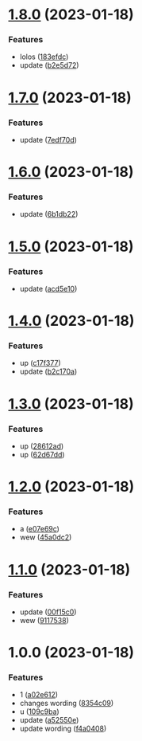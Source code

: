 # [1.8.0](https://github.com/agungvr/anak/compare/tampan-lib-v1.7.0...tampan-lib-v1.8.0) (2023-01-18)


### Features

* lolos ([183efdc](https://github.com/agungvr/anak/commit/183efdc320aefb531d069fe1b8d9d2ac5a9abe86))
* update ([b2e5d72](https://github.com/agungvr/anak/commit/b2e5d720b845493c783ffe67c396578f75c8b047))

# [1.7.0](https://github.com/agungvr/anak/compare/tampan-lib-v1.6.0...tampan-lib-v1.7.0) (2023-01-18)

### Features

- update ([7edf70d](https://github.com/agungvr/anak/commit/7edf70d21ee42c4179b8c219443dea724acac4bb))

# [1.6.0](https://github.com/agungvr/anak/compare/tampan-lib-v1.5.0...tampan-lib-v1.6.0) (2023-01-18)

### Features

- update ([6b1db22](https://github.com/agungvr/anak/commit/6b1db22b92e080a359dd37d3f6e4697cb3580dc9))

# [1.5.0](https://github.com/agungvr/anak/compare/tampan-lib-v1.4.0...tampan-lib-v1.5.0) (2023-01-18)

### Features

- update ([acd5e10](https://github.com/agungvr/anak/commit/acd5e10dd4655a7dca1353b54a46ff9d6a29831a))

# [1.4.0](https://github.com/agungvr/anak/compare/tampan-lib-v1.3.0...tampan-lib-v1.4.0) (2023-01-18)

### Features

- up ([c17f377](https://github.com/agungvr/anak/commit/c17f37735df674bdb11a16317a111cae248e2ee3))
- update ([b2c170a](https://github.com/agungvr/anak/commit/b2c170a0839e16327bf19fd46fc33e078c9a34b4))

# [1.3.0](https://github.com/agungvr/anak/compare/tampan-lib-v1.2.1...tampan-lib-v1.3.0) (2023-01-18)

### Features

- up ([28612ad](https://github.com/agungvr/anak/commit/28612ad4f81fa154e90bc49e541b6a26e4de9574))
- up ([62d67dd](https://github.com/agungvr/anak/commit/62d67ddec74679c0d24eca09a72c4e0bc20ebcfd))

# [1.2.0](https://github.com/agungvr/anak/compare/tampan-lib-v1.1.0...tampan-lib-v1.2.0) (2023-01-18)

### Features

- a ([e07e69c](https://github.com/agungvr/anak/commit/e07e69c2e12e6e0192ca70d7e4b1b426a6381d61))
- wew ([45a0dc2](https://github.com/agungvr/anak/commit/45a0dc202e025969c8b12f27e14a1469570b0966))

# [1.1.0](https://github.com/agungvr/anak/compare/tampan-lib-v1.0.0...tampan-lib-v1.1.0) (2023-01-18)

### Features

- update ([00f15c0](https://github.com/agungvr/anak/commit/00f15c0ca8eb1d0c50f3ccb01e958fedf8391415))
- wew ([9117538](https://github.com/agungvr/anak/commit/9117538c0fb866614fcc99b685536b28aca94d73))

# 1.0.0 (2023-01-18)

### Features

- 1 ([a02e612](https://github.com/agungvr/anak/commit/a02e612a4ca682c66b57d132e54d95b874be5092))
- changes wording ([8354c09](https://github.com/agungvr/anak/commit/8354c097efc3793d025bd5bff02206332669d818))
- u ([109c9ba](https://github.com/agungvr/anak/commit/109c9ba0f8e19aedbf4a0840841eaf8cd1c011b8))
- update ([a52550e](https://github.com/agungvr/anak/commit/a52550eb7d43649a6bf8196b6709ba505ea9a25a))
- update wording ([f4a0408](https://github.com/agungvr/anak/commit/f4a0408a3f9d1e131c05fd41facdf495e26becfc))
